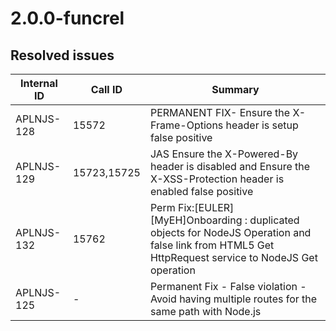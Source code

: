 # 2.0.0-funcrel

## Resolved issues

| Internal ID | Call ID | Summary |
| ----------- | ------- | ------- |
| APLNJS-128 | 15572 | PERMANENT FIX- Ensure the X-Frame-Options header is setup false positive |
| APLNJS-129 | 15723,15725 | JAS Ensure the X-Powered-By header is disabled and Ensure the X-XSS-Protection header is enabled false positive |
| APLNJS-132 | 15762 | Perm Fix:[EULER][MyEH]Onboarding : duplicated objects for NodeJS Operation and false link from HTML5 Get HttpRequest service to NodeJS Get operation |
| APLNJS-125 | - | Permanent Fix - False violation -Avoid having multiple routes for the same path with Node.js |

